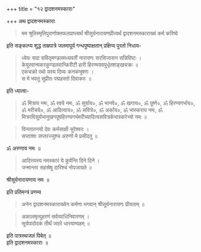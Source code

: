 
+++
title = "१२ द्वादशनमस्काराः"

+++
अथ द्वादशनमस्काराः  

> मम श्रुतिस्मृतिपुराणोक्तफलप्राप्त्यर्थं श्रीसूर्यनारायणप्रीत्यर्थं द्वादशनमस्काराख्यं कर्म करिष्ये  

 इति सङ्कल्प्य शुद्ध ताम्रपात्रे जलमापूर्य गन्धपुष्पाक्षतान् प्रक्षिप्य पुरतो निधाय- 

> ध्येयः सदा सवितृमण्डलमध्यवर्ती नारायणः सरसिजासन सन्निविष्टः ।  
केयूरवान्मकरकुण्डलवान्किरीटी हारी हिरण्मयवपुर्धृतशङ्खचक्रः ॥  
एकचक्रो रथो यस्य दिव्यः कनकभूषणः ।  
स मे भवतु सुप्रीतः पद्महस्तो दिवाकरः ॥  

इति ध्यात्वा-  

> ॐ मित्राय नमः, ॐ रवये नमः, ॐ सूर्याय०, ॐ भानवे०, ॐ खगाय०, ॐ पूष्णे०, ॐ हिरण्यगर्भाय०, ॐ मरीचये०, ॐ आदित्याय०, ॐ सवित्रे०, ॐ अर्काय०, ॐ भास्कराय नमः, ॐ मित्ररविसूर्यभानुखगपूषहिरण्यगर्भमरीच्यादित्यसवित्रर्कभास्करेभ्यो नमः ॥   

> विनतातनयो देवः कर्मसाक्षी सुरेश्वरः ।  
सप्ताश्वः सप्तरज्जुश्च अरुणो मे प्रसीदतु ॥  

ॐ अरुणाय नमः ॥  

> आदिस्यस्य नमस्कारं ये कुर्वन्ति दिने दिने ।  
जन्मान्तर सहस्रेषु दारिश्चं नोपजायते ॥  

श्रीसूर्यनारायणाय नमः ॥  

इति प्रतिमन्त्रं प्रणम्य  

> अनेन द्वादशनमस्काराख्येन कर्मणा भगवान् श्रीसूर्यनारायणः प्रीयताम् ॥  

> अकालमृत्युहरणं सर्वव्याधिनिवारणम् ।  
सूर्यपादोदकं तीर्थं जठरे धारयाम्यहम् ॥   

इति पात्रस्थजलं पिबेत् ॥  
इति द्वादशनमस्काराः ॥



